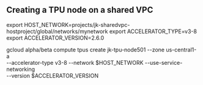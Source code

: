 ## Creating a TPU node on a shared VPC


export HOST_NETWORK=projects/jk-sharedvpc-hostproject/global/networks/mynetwork
export ACCELERATOR_TYPE=v3-8
export ACCELERATOR_VERSION=2.6.0

gcloud alpha/beta compute tpus create jk-tpu-node501 --zone us-central1-a \
--accelerator-type v3-8 --network $HOST_NETWORK --use-service-networking \
--version $ACCELERATOR_VERSION

